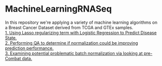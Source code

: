 # MachineLearningRNASeq

In this repository we're applying a variety of machine learning algorithms on a Breast Cancer Dataset derived from TCGA and GTEx samples.  
[1. Using Lasso regularizing term with Logistic Regression to Predict Disease State.](Lasso_on_BRCA_RNASeq.md)  
[2. Performing QA to determine if normalization could be improving prediction performance.](Lasso2.md)  
[3. Examining potential problematic batch normalization via looking at pre-Combat data.](Toil_Norm.md)  

